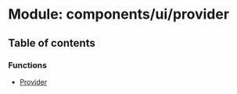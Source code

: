 # Module: components/ui/provider

## Table of contents

### Functions

- [Provider](../functions/components_ui_provider.Provider.md)
